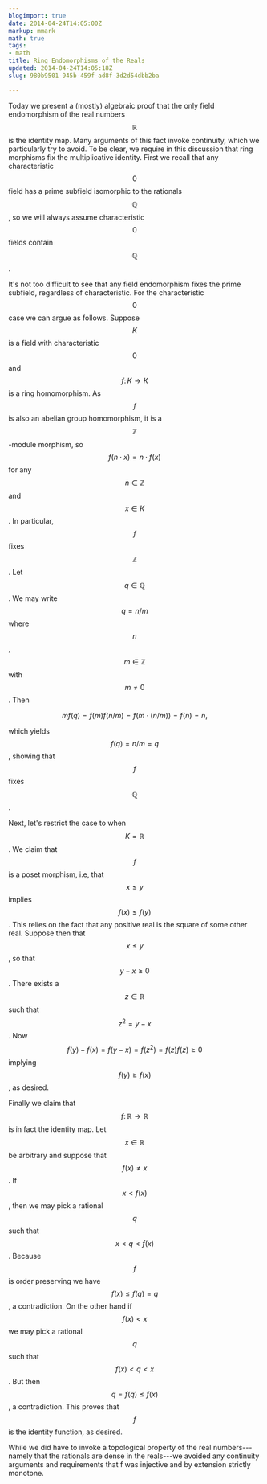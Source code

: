 ```yaml
---
blogimport: true
date: 2014-04-24T14:05:00Z
markup: mmark
math: true
tags:
- math
title: Ring Endomorphisms of the Reals
updated: 2014-04-24T14:05:18Z
slug: 980b9501-945b-459f-ad8f-3d2d54dbb2ba

---
```


Today we present a (mostly) algebraic proof that the only field endomorphism of the real numbers $$\mathbb R$$ is the identity map.  Many arguments of this fact invoke continuity, which we particularly try to avoid.  To be clear, we require in this discussion that ring morphisms fix the multiplicative identity.    First we recall that any characteristic $$0$$ field has a prime subfield isomorphic to the rationals $$\mathbb Q$$, so we will always assume characteristic $$0$$ fields contain $$\mathbb Q$$.


<!--more-->


It's not too difficult to see that any field endomorphism fixes the prime  subfield, regardless of characteristic.  For the characteristic $$0$$ case we can argue as follows.  Suppose  $$K$$ is a field with characteristic $$0$$ and  $$f \colon K \to K$$ is a ring homomorphism.   As $$f$$ is also an abelian group homomorphism, it is a $$\mathbb Z$$-module morphism, so  $$f(n \cdot x) = n \cdot f (x)$$ for any $$n \in \mathbb Z$$ and $$x \in K$$.   In particular, $$f$$ fixes $$\mathbb Z$$.  Let $$q \in \mathbb Q$$.   We may write $$q = n/m$$ where $$n$$, $$m \in \mathbb Z$$ with $$m \neq 0$$.  Then 

$$\begin{equation*}
  m f(q) = f(m) f(n/m) = f(m \cdot (n/m)) = f(n) = n, 
\end{equation*}$$

 which yields $$f(q) = n/m = q$$, showing that $$f$$ fixes $$\mathbb Q$$.

Next, let's restrict the case to when $$K = \mathbb R$$.  We claim that $$f$$ is a poset morphism, i.e, that $$x \leq y$$ implies $$f(x) \leq f(y)$$.  This relies on the fact that any positive real is the square of some other real.  Suppose then that $$x \leq y$$, so that $$y - x \geq 0$$.  There exists a $$z \in \mathbb R$$ such that $$z^2 = y - x$$.  Now $$f(y) - f(x) = f(y - x) = f(z^2) = f(z) f(z) \geq 0$$ implying $$f(y) \geq f(x)$$, as desired. 

Finally we claim that $$f \colon \mathbb R \to \mathbb R$$ is in fact the
identity map.  Let $$x \in \mathbb R$$ be arbitrary and suppose that $$f(x)
\neq x$$.  If $$x \lt f(x)$$, then we may pick a rational $$q$$ such that $$x
\lt q \lt f(x)$$.  Because $$f$$ is order preserving we have $$f(x) \leq 
f(q)=q$$, a contradiction.  On the other hand if $$f(x) \lt x$$ we may pick a
rational $$q$$ such that $$f(x) \lt q \lt x$$.  But then $$q = f(q) \leq
f(x)$$, a contradiction.  This proves that $$f$$ is the identity function, as
desired.

While we did have to invoke a topological property of the real numbers---namely that the rationals are dense in the reals---we avoided any continuity arguments and requirements that f was injective and by extension strictly monotone. 
